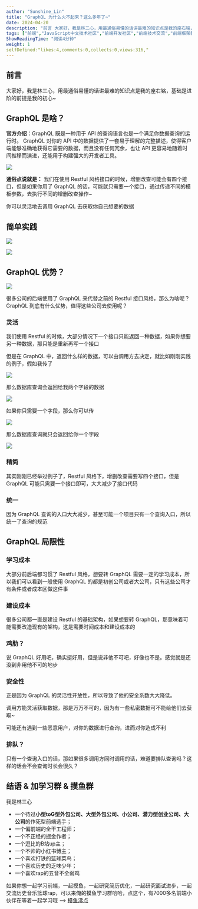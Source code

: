 ```yaml
---
author: "Sunshine_Lin"
title: "GraphQL 为什么火不起来？这么多年了~"
date: 2024-04-20
description: "前言 大家好，我是林三心，用最通俗易懂的话讲最难的知识点是我的座右铭，基础是进阶的前提是我的初心~ GraphQL 是啥？ 官方介绍：GraphQL 既是一种用于 API 的查询语言也是一个满足你数据"
tags: ["前端","JavaScript中文技术社区","前端开发社区","前端技术交流","前端框架教程","JavaScript 学习资源","CSS 技巧与最佳实践","HTML5 最新动态","前端工程师职业发展","开源前端项目","前端技术趋势"]
ShowReadingTime: "阅读4分钟"
weight: 1
selfDefined:"likes:4,comments:0,collects:0,views:316,"
---
```

前言
--

大家好，我是林三心，用最通俗易懂的话讲最难的知识点是我的座右铭，基础是进阶的前提是我的初心~

GraphQL 是啥？
-----------

**官方介绍**：GraphQL 既是一种用于 API 的查询语言也是一个满足你数据查询的运行时。 GraphQL 对你的 API 中的数据提供了一套易于理解的完整描述，使得客户端能够准确地获得它需要的数据，而且没有任何冗余，也让 API 更容易地随着时间推移而演进，还能用于构建强大的开发者工具。

![](/images/jueJin/ace546d720274e6.png)

**通俗点说就是：** 我们在使用 Restful 风格接口的时候，增删改查可能会有四个接口，但是如果你用了 GraphQL 的话，可能就只需要一个接口，通过传递不同的模板参数，去执行不同的增删改查操作~

你可以灵活地去调用 GraphQL 去获取你自己想要的数据

简单实践
----

![](/images/jueJin/bbbabc41eaf444f.png)

![](/images/jueJin/681ab64aed2a423.png)

GraphQL 优势？
-----------

![](/images/jueJin/353a7db6c54a441.png)

很多公司的后端使用了 GraphQL 来代替之前的 Restful 接口风格，那么为啥呢？GraphQL 到底有什么优势，值得这些公司去使用呢？

### 灵活

我们使用 Restful 的时候，大部分情况下一个接口只能返回一种数据，如果你想要另一种数据，那只能是重新再写一个接口

但是在 GraphQL 中，返回什么样的数据，可以由调用方去决定，就比如刚刚实践的例子，假如我传了

![](/images/jueJin/c3ce70a19f72408.png)

那么数据库查询会返回给我两个字段的数据

![](/images/jueJin/a9c173f4c1b64fa.png)

如果你只需要一个字段，那么你可以传

![](/images/jueJin/261d3c7431c040e.png)

那么数据库查询就只会返回给你一个字段

![](/images/jueJin/b71f1b04e08f4bf.png)

### 精简

其实刚刚已经举过例子了，Restful 风格下，增删改查需要写四个接口，但是 GraphQL 可能只需要一个接口即可，大大减少了接口代码

### 统一

因为 GraphQL 查询的入口大大减少，甚至可能一个项目只有一个查询入口，所以统一了查询的规范

GraphQL 局限性
-----------

### 学习成本

大部分前后端都习惯了 Restful 风格，想要转 GraphQL 需要一定的学习成本，所以我们可以看到一般使用 GraphQL 的都是初创公司或者大公司，只有这些公司才有条件或者成本区做这件事

### 建设成本

很多公司都一直是建设 Restful 的基础架构，如果想要转 GraphQL，那意味着可能需要改造现有的架构，这是需要时间成本和建设成本的

### 鸡肋？

说 GraphQL 好用吧，确实挺好用，但是说非他不可吧，好像也不是。感觉就是还没到非用他不可的地步

### 安全性

正是因为 GraphQL 的灵活性开放性，所以导致了他的安全系数大大降低。

调用方能灵活获取数据，那是万万不可的，因为有一些私密数据可不能给他们去获取~

可能还有遇到一些恶意用户，对你的数据进行查询，进而对你造成不利

### 排队？

只有一个查询入口的话，那如果很多调用方同时调用的话，难道要排队查询吗？这样的话会不会查询时长会很久？

结语 & 加学习群 & 摸鱼群
---------------

我是林三心

*   一个待过**小型toG型外包公司、大型外包公司、小公司、潜力型创业公司、大公司**的作死型前端选手；
*   一个偏前端的全干工程师；
*   一个不正经的掘金作者；
*   一个逗比的B站up主；
*   一个不帅的小红书博主；
*   一个喜欢打铁的篮球菜鸟；
*   一个喜欢历史的乏味少年；
*   一个喜欢rap的五音不全弱鸡

如果你想一起学习前端，一起摸鱼，一起研究简历优化，一起研究面试进步，一起交流历史音乐篮球rap，可以来俺的摸鱼学习群哈哈，点这个，有7000多名前端小伙伴在等着一起学习哦 --> [摸鱼沸点](https://juejin.cn/pin/7035153948126216206 "https://juejin.cn/pin/7035153948126216206")